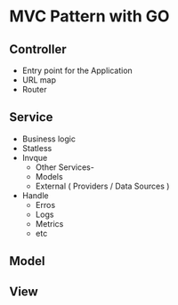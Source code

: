 # MVC Pattern with GO

## Controller
- Entry point for the Application
- URL map
- Router

## Service
- Business logic
- Statless
- Invque
  - Other Services-
  - Models
  - External ( Providers / Data Sources )
- Handle
  - Erros
  - Logs
  - Metrics
  - etc

## Model

## View
